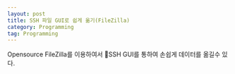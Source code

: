 ```yaml
---
layout: post
title: SSH 파일 GUI로 쉽게 옮기(FileZilla)
category: Programming
tag: Programming
---
```


Opensource FileZilla를 이용하여서 SSH GUI를 통하여 손쉽게 데이터를 옮길수 있다.
